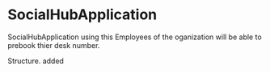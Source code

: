 # SocialHubApplication
SocialHubApplication using this Employees of the oganization will be able to prebook thier desk number. 

Structure. 
added
